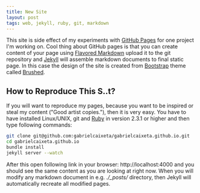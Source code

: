 ```yaml
---
title: New Site
layout: post
tags: web, jekyll, ruby, git, markdown
---
```


This site is side effect of my experiments with [GitHub Pages](https://pages.github.com/) for one project I'm working on. Cool thing about GitHub pages is that you can create content of your page using [Flavored Markdown](https://help.github.com/articles/github-flavored-markdown) upload it to the git repository and [Jekyll](http://jekyllrb.com) will assemble markdown documents to final static page. In this case the design of the site is created from [Bootstrap](http://getbootstrap.com/) theme called [Brushed](http://themes.alessioatzeni.com/html/brushed/).

## How to Reproduce This S..t?

If you will want to reproduce my pages, because you want to be inspired or steal my content ("Good artist copies."), then it is very easy. You have to have installed Linux/UNIX, git and [Ruby](https://www.ruby-lang.org) in version 2.3.1 or higher and then type following commands:

```bash
git clone git@github.com:gabrielcaixeta/gabrielcaixeta.github.io.git
cd gabrielcaixeta.github.io
bundle install
jekyll server --watch
```

After this open following link in your browser: http://localhost:4000 and you should see the same content as you are looking at right now. When you will modify any markdown document in e.g. *./_posts/* directory, then Jekyll will automatically recreate all modified pages.
